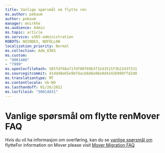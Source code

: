```yaml
---
title: Vanlige spørsmål om flytte ren
ms.author: pebaum
author: pebaum
manager: mnirkhe
ms.audience: Admin
ms.topic: article
ms.service: o365-administration
ROBOTS: NOINDEX, NOFOLLOW
localization_priority: Normal
ms.collection: Adm_O365
ms.custom:
- "9001486"
- "7999"
ms.openlocfilehash: 585fdf68a71fdf00f69b3f3243515f3b2243f331
ms.sourcegitcommit: 41ddd8e65e9bfdacb6d8a96e0d42426998ffd2d0
ms.translationtype: MT
ms.contentlocale: nb-NO
ms.lasthandoff: 01/26/2021
ms.locfileid: "50014831"
---
```

# <a name="mover-faq"></a><span data-ttu-id="a1ee8-102">Vanlige spørsmål om flytte ren</span><span class="sxs-lookup"><span data-stu-id="a1ee8-102">Mover FAQ</span></span>

<span data-ttu-id="a1ee8-103">Hvis du vil ha informasjon om overføring, kan du se [vanlige spørsmål om](https://docs.microsoft.com/sharepointmigration/mover-migration-faq) flytte</span><span class="sxs-lookup"><span data-stu-id="a1ee8-103">For information on Mover please visit [Mover Migration FAQ](https://docs.microsoft.com/sharepointmigration/mover-migration-faq)</span></span>
